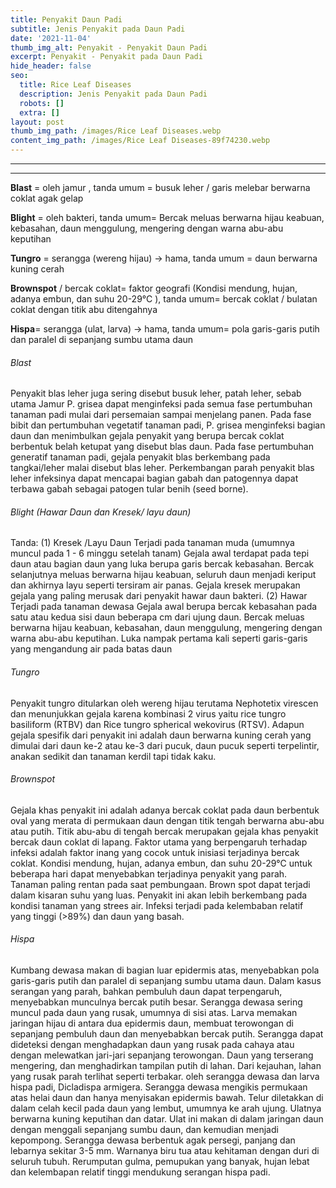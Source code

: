 ```yaml
---
title: Penyakit Daun Padi
subtitle: Jenis Penyakit pada Daun Padi
date: '2021-11-04'
thumb_img_alt: Penyakit - Penyakit Daun Padi
excerpt: Penyakit - Penyakit pada Daun Padi
hide_header: false
seo:
  title: Rice Leaf Diseases
  description: Jenis Penyakit pada Daun Padi
  robots: []
  extra: []
layout: post
thumb_img_path: /images/Rice Leaf Diseases.webp
content_img_path: /images/Rice Leaf Diseases-89f74230.webp
---
```

****

****

**Blast** = oleh jamur , tanda umum = busuk leher / garis melebar berwarna coklat agak gelap

**Blight** = oleh bakteri, tanda umum= Bercak meluas berwarna hijau keabuan, kebasahan, daun menggulung, mengering dengan warna abu-abu keputihan

**Tungro** = serangga (wereng hijau) -> hama, tanda umum = daun berwarna kuning cerah

**Brownspot** / bercak coklat= faktor geografi (Kondisi mendung, hujan, adanya embun, dan suhu 20-29°C ),
tanda umum= bercak coklat / bulatan coklat dengan titik abu ditengahnya

**Hispa**= serangga (ulat, larva) -> hama, tanda umum= pola garis-garis putih dan paralel di sepanjang sumbu utama daun

###### Blast

Penyakit blas leher juga sering disebut busuk leher, patah leher, sebab utama Jamur P. grisea dapat menginfeksi pada semua fase pertumbuhan tanaman padi mulai dari persemaian sampai menjelang panen. Pada fase bibit dan pertumbuhan vegetatif tanaman padi,  P. grisea menginfeksi bagian daun dan menimbulkan gejala penyakit yang berupa bercak coklat berbentuk belah ketupat yang disebut blas daun. Pada fase pertumbuhan generatif tanaman padi, gejala penyakit blas berkembang pada tangkai/leher malai disebut blas leher. Perkembangan parah penyakit blas leher infeksinya dapat mencapai bagian gabah dan patogennya dapat terbawa gabah sebagai patogen tular benih (seed borne).

###### Blight (Hawar Daun dan Kresek/ layu daun)

Tanda:
(1) Kresek /Layu Daun
Terjadi pada tanaman muda (umumnya muncul pada 1 - 6 minggu setelah tanam)
Gejala awal terdapat pada tepi daun atau bagian daun yang luka berupa garis bercak kebasahan. Bercak selanjutnya meluas berwarna hijau keabuan, seluruh daun menjadi keriput dan akhirnya layu seperti tersiram air panas.
Gejala kresek merupakan gejala yang paling merusak dari penyakit hawar daun bakteri.
(2) Hawar
Terjadi pada tanaman dewasa
Gejala awal berupa bercak kebasahan pada satu atau kedua sisi daun beberapa cm dari ujung daun. Bercak meluas berwarna hijau keabuan, kebasahan, daun menggulung, mengering dengan warna abu-abu keputihan.
Luka nampak pertama kali seperti garis-garis yang mengandung air pada batas daun

###### Tungro&#xD;&#xA;

Penyakit tungro ditularkan oleh wereng hijau terutama Nephotetix virescen dan menunjukkan gejala karena kombinasi 2 virus yaitu rice tungro basiliform (RTBV) dan Rice tungro spherical wekovirus (RTSV). Adapun gejala spesifik dari penyakit ini adalah daun berwarna kuning cerah yang dimulai dari daun ke-2 atau ke-3 dari pucuk, daun pucuk seperti terpelintir, anakan sedikit dan tanaman kerdil tapi tidak kaku.

###### Brownspot&#xD;&#xA;

Gejala khas penyakit ini adalah adanya bercak coklat pada daun berbentuk oval yang merata di permukaan daun dengan titik tengah berwarna abu-abu atau putih. Titik abu-abu di tengah bercak merupakan gejala khas penyakit bercak daun coklat di lapang.
Faktor utama yang berpengaruh terhadap infeksi adalah faktor inang yang cocok untuk inisiasi terjadinya bercak coklat. Kondisi mendung, hujan, adanya embun, dan suhu 20-29°C untuk beberapa hari dapat menyebabkan terjadinya penyakit yang parah.
Tanaman paling rentan pada saat pembungaan. Brown spot dapat terjadi dalam kisaran suhu yang luas. Penyakit ini akan lebih berkembang pada kondisi tanaman yang strees air. Infeksi terjadi pada kelembaban relatif yang tinggi (>89%) dan daun yang basah.

###### Hispa

Kumbang dewasa makan di bagian luar epidermis atas, menyebabkan pola garis-garis putih dan paralel di sepanjang sumbu utama daun. Dalam kasus serangan yang parah, bahkan pembuluh daun dapat terpengaruh, menyebabkan munculnya bercak putih besar. Serangga dewasa sering muncul pada daun yang rusak, umumnya di sisi atas. Larva memakan jaringan hijau di antara dua epidermis daun, membuat terowongan di sepanjang pembuluh daun dan menyebabkan bercak putih. Serangga dapat dideteksi dengan menghadapkan daun yang rusak pada cahaya atau dengan melewatkan jari-jari sepanjang terowongan. Daun yang terserang mengering, dan menghadirkan tampilan putih di lahan. Dari kejauhan, lahan yang rusak parah terlihat seperti terbakar.
oleh serangga dewasa dan larva hispa padi, Dicladispa armigera. Serangga dewasa mengikis permukaan atas helai daun dan hanya menyisakan epidermis bawah. Telur diletakkan di dalam celah kecil pada daun yang lembut, umumnya ke arah ujung. Ulatnya berwarna kuning keputihan dan datar. Ulat ini makan di dalam jaringan daun dengan menggali sepanjang sumbu daun, dan kemudian menjadi kepompong. Serangga dewasa berbentuk agak persegi, panjang dan lebarnya sekitar 3-5 mm. Warnanya biru tua atau kehitaman dengan duri di seluruh tubuh. Rerumputan gulma, pemupukan yang banyak, hujan lebat dan kelembapan relatif tinggi mendukung serangan hispa padi.
